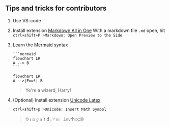 ## Tips and tricks for contributors
1. Use VS-code
2. Install extension [Markdown All in One](https://marketplace.visualstudio.com/items?itemName=yzhang.markdown-all-in-one)
   With a markdown file `.md` open, hit `ctrl+shift+P >Markdown: Open Preview to the Side`
3. Learn the [Mermaid](https://mermaid-js.github.io/mermaid/#/) syntax
   ````
   ```mermaid
   flowchart LR
   A --> B
   ```
   ````
   ```mermaid
   flowchart LR
   A -->|Pow!| B
   ```
   > Ye're a wizerd, Harry!
4. (Optional) Install extension [Unicode Latex](https://marketplace.visualstudio.com/items?itemName=oijaz.unicode-latex)
   
   `ctrl+shift+p >Unicode: Insert Math Symbol`
   >𝔙 𝜄 𝕟 𝑔 𝛼 𝖗 đ ᵢ ᵁ 𝑚 &nbsp;&nbsp;⟘∈∨↑⊙⊆⨂
   